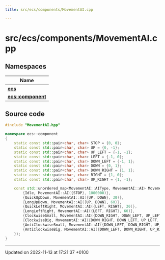 ```yaml
---
title: src/ecs/components/MovementAI.cpp

---
```


# src/ecs/components/MovementAI.cpp



## Namespaces

| Name           |
| -------------- |
| **[ecs](Namespaces/namespaceecs.md)**  |
| **[ecs::component](Namespaces/namespaceecs_1_1component.md)**  |




## Source code

```cpp
#include "MovementAI.hpp"

namespace ecs::component
{
    static const std::pair<char, char> STOP = {0, 0};
    static const std::pair<char, char> UP = {0, -1};
    static const std::pair<char, char> UP_LEFT = {-1, -1};
    static const std::pair<char, char> LEFT = {-1, 0};
    static const std::pair<char, char> DOWN_LEFT = {-1, 1};
    static const std::pair<char, char> DOWN = {0, 1};
    static const std::pair<char, char> DOWN_RIGHT = {1, 1};
    static const std::pair<char, char> RIGHT = {1, 0};
    static const std::pair<char, char> UP_RIGHT = {1, -1};

    const std::unordered_map<MovementAI::AIType, MovementAI::AI> MovementAI::_aiVector({
        {Idle, MovementAI::AI({STOP}, 1000000)},
        {QuickUpDown, MovementAI::AI({UP, DOWN}, 30)},
        {LongUpDown, MovementAI::AI({UP, DOWN}, 60)},
        {QuickLeftRight, MovementAI::AI({LEFT, RIGHT}, 30)},
        {LongLeftRight, MovementAI::AI({LEFT, RIGHT}, 60)},
        {ClockwiseSmall, MovementAI::AI({DOWN_RIGHT, DOWN_LEFT, UP_LEFT, UP_RIGHT}, 15)},
        {ClockwiseBig, MovementAI::AI({DOWN_RIGHT, DOWN_LEFT, UP_LEFT, UP_RIGHT}, 30)},
        {AntiClockwiseSmall, MovementAI::AI({DOWN_LEFT, DOWN_RIGHT, UP_RIGHT, UP_LEFT}, 15)},
        {AntiClockwiseBig, MovementAI::AI({DOWN_LEFT, DOWN_RIGHT, UP_RIGHT, UP_LEFT}, 30)}
    });
}
```


-------------------------------

Updated on 2022-11-13 at 17:21:37 +0100
